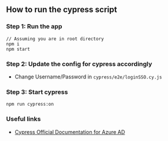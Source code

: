 ## How to run the cypress script



### Step 1: Run the app

```
// Assuming you are in root directory
npm i
npm start

```

### Step 2: Update the config for cypress accordingly

* Change Username/Password in `cypress/e2e/loginSSO.cy.js`

### Step 3: Start cypress

```
npm run cypress:on
```

### Useful links
* [Cypress Official Documentation for Azure AD](https://docs.cypress.io/guides/end-to-end-testing/azure-active-directory-authentication)


